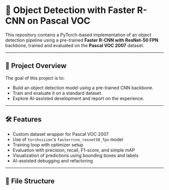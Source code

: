 # 🧠 Object Detection with Faster R-CNN on Pascal VOC

This repository contains a PyTorch-based implementation of an object detection pipeline using a pre-trained **Faster R-CNN with ResNet-50 FPN** backbone, trained and evaluated on the **Pascal VOC 2007** dataset.

---

## 📌 Project Overview

The goal of this project is to:
- Build an object detection model using a pre-trained CNN backbone.
- Train and evaluate it on a standard dataset.
- Explore AI-assisted development and report on the experience.

---

## 🛠️ Features

- Custom dataset wrapper for Pascal VOC 2007
- Use of `torchvision`'s `fasterrcnn_resnet50_fpn` model
- Training loop with optimizer setup
- Evaluation with precision, recall, F1-score, and simple mAP
- Visualization of predictions using bounding boxes and labels
- AI-assisted debugging and refactoring

---

## 📁 File Structure


